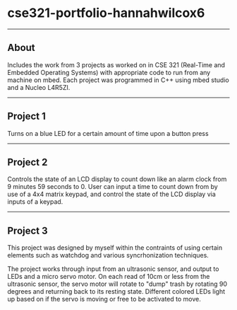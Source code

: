 # cse321-portfolio-hannahwilcox6
-------------------
About
-------------------
Includes the work from 3 projects as worked on in CSE 321 (Real-Time and Embedded Operating Systems) with appropriate code to run from any machine on mbed.
Each project was programmed in C++ using mbed studio and a Nucleo L4R5ZI.

-----
Project 1
-----
Turns on a blue LED for a certain amount of time upon a button press

-----
Project 2
-----
Controls the state of an LCD display to count down like an alarm clock from 9 minutes 59 seconds to 0.
User can input a time to count down from by use of a 4x4 matrix keypad, and control the state of the LCD display via inputs of a keypad. 


-----
Project 3
-----
This project was designed by myself within the contraints of using certain elements such as watchdog and various syncrhonization techniques.

The project works through input from an ultrasonic sensor, and output to LEDs and a micro servo motor. On each read of 10cm or less from the ultrasonic sensor, the servo motor will rotate to "dump" trash by rotating 90 degrees and returning back to its resting state. Different colored LEDs light up based on if the servo is moving or free to be activated to move.
